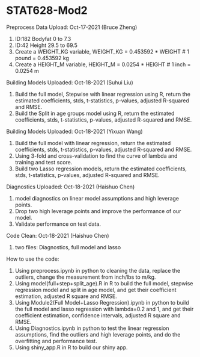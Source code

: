 # STAT628-Mod2


Preprocess Data Upload: Oct-17-2021 (Bruce Zheng)
1. ID:182 Bodyfat 0 to 7.3
2. ID:42 Height 29.5 to 69.5
3. Create a WEIGHT_KG variable, WEIGHT_KG = 0.453592 * WEIGHT  # 1 pound = 0.453592 kg
4. Create a HEIGHT_M variable, HEIGHT_M = 0.0254 * HEIGHT  # 1 inch  =  0.0254 m


Building Models Uploaded: Oct-18-2021 (Suhui Liu)
1. Build the full model, Stepwise with linear regression using R, return the estimated coefficients, stds, t-statistics, p-values, adjusted R-squared and RMSE.
2. Build the Split in age groups model using R, return the estimated coefficients, stds, t-statistics, p-values, adjusted R-squared and RMSE.

Building Models Uploaded: Oct-18-2021 (Yixuan Wang)
1. Build the full model with linear regression, return the estimated coefficients, stds, t-statistics, p-values, adjusted R-squared and RMSE.
2. Using 3-fold and cross-validation to find the curve of lambda and training and test score.
3. Build two Lasso regression models, return the estimated coefficients, stds, t-statistics, p-values, adjusted R-squared and RMSE.

Diagnostics Uploaded: Oct-18-2021 (Haishuo Chen)
1. model diagnostics on linear model assumptions and high leverage points.
2. Drop two high leverage points and improve the performance of our model.
3. Validate performance on test data.

Code Clean: Oct-18-2021 (Haishuo Chen)
1. two files: Diagnostics, full model and lasso

How to use the code:
1. Using preprocess.ipynb in python to cleaning the data, replace the outliers, change the measurement from inch/lbs to m/kg.
2. Using model(full+step+split_age).R in R to build the full model, stepwise regression model and split in age model, and get their coefficient estimation, adjusted R square and RMSE.
3. Using Module2(Full Model+Lasso Regression).ipynb in python to build the full model and lasso regression with lambda=0.2 and 1, and get their coefficient estimation, confidence intervals, adjusted R square and RMSE.
4. Using Diagnostics.ipynb in python to test the linear regression assumptions, find the outliers and high leverage points, and do the overfitting and performance test.
5. Using shiny_app.R in R to build our shiny app.
